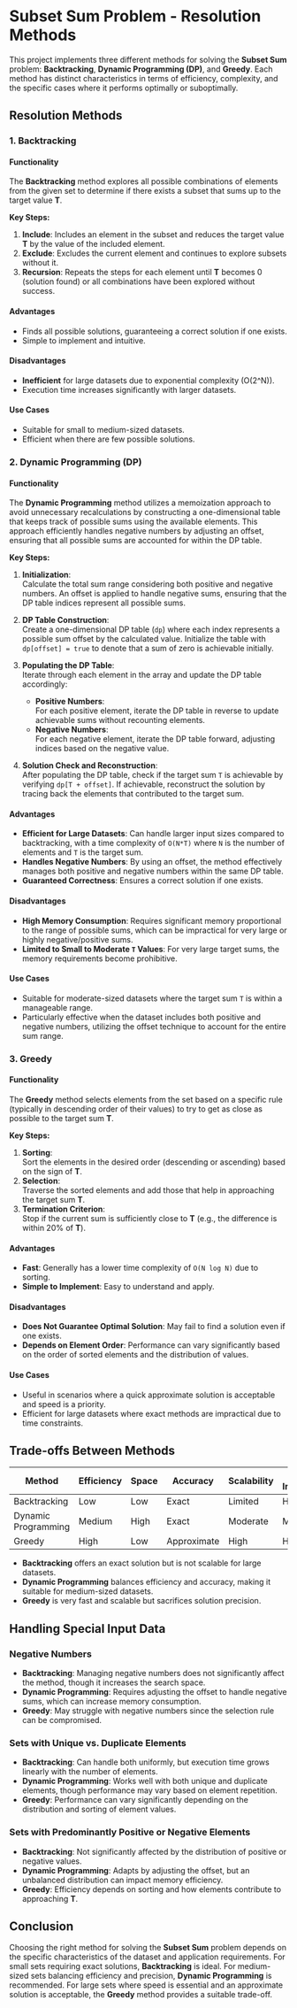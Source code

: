 # Subset Sum Problem - Resolution Methods

This project implements three different methods for solving the **Subset Sum** problem: **Backtracking**, **Dynamic Programming (DP)**, and **Greedy**. Each method has distinct characteristics in terms of efficiency, complexity, and the specific cases where it performs optimally or suboptimally.

## Resolution Methods

### 1. Backtracking

#### **Functionality**

The **Backtracking** method explores all possible combinations of elements from the given set to determine if there exists a subset that sums up to the target value **T**.

**Key Steps:**
1. **Include**: Includes an element in the subset and reduces the target value **T** by the value of the included element.
2. **Exclude**: Excludes the current element and continues to explore subsets without it.
3. **Recursion**: Repeats the steps for each element until **T** becomes 0 (solution found) or all combinations have been explored without success.

#### **Advantages**
- Finds all possible solutions, guaranteeing a correct solution if one exists.
- Simple to implement and intuitive.

#### **Disadvantages**
- **Inefficient** for large datasets due to exponential complexity (O(2^N)).
- Execution time increases significantly with larger datasets.

#### **Use Cases**
- Suitable for small to medium-sized datasets.
- Efficient when there are few possible solutions.

### 2. Dynamic Programming (DP)

#### **Functionality**

The **Dynamic Programming** method utilizes a memoization approach to avoid unnecessary recalculations by constructing a one-dimensional table that keeps track of possible sums using the available elements. This approach efficiently handles negative numbers by adjusting an offset, ensuring that all possible sums are accounted for within the DP table.

**Key Steps:**
1. **Initialization**:  
   Calculate the total sum range considering both positive and negative numbers. An offset is applied to handle negative sums, ensuring that the DP table indices represent all possible sums.

2. **DP Table Construction**:  
   Create a one-dimensional DP table (`dp`) where each index represents a possible sum offset by the calculated value. Initialize the table with `dp[offset] = true` to denote that a sum of zero is achievable initially.

3. **Populating the DP Table**:  
   Iterate through each element in the array and update the DP table accordingly:
   - **Positive Numbers**:  
     For each positive element, iterate the DP table in reverse to update achievable sums without recounting elements.
   - **Negative Numbers**:  
     For each negative element, iterate the DP table forward, adjusting indices based on the negative value.

4. **Solution Check and Reconstruction**:  
   After populating the DP table, check if the target sum `T` is achievable by verifying `dp[T + offset]`. If achievable, reconstruct the solution by tracing back the elements that contributed to the target sum.

#### **Advantages**
- **Efficient for Large Datasets**: Can handle larger input sizes compared to backtracking, with a time complexity of `O(N*T)` where `N` is the number of elements and `T` is the target sum.
- **Handles Negative Numbers**: By using an offset, the method effectively manages both positive and negative numbers within the same DP table.
- **Guaranteed Correctness**: Ensures a correct solution if one exists.

#### **Disadvantages**
- **High Memory Consumption**: Requires significant memory proportional to the range of possible sums, which can be impractical for very large or highly negative/positive sums.
- **Limited to Small to Moderate `T` Values**: For very large target sums, the memory requirements become prohibitive.

#### **Use Cases**
- Suitable for moderate-sized datasets where the target sum `T` is within a manageable range.
- Particularly effective when the dataset includes both positive and negative numbers, utilizing the offset technique to account for the entire sum range.

### 3. Greedy

#### **Functionality**

The **Greedy** method selects elements from the set based on a specific rule (typically in descending order of their values) to try to get as close as possible to the target sum **T**.

**Key Steps:**
1. **Sorting**:  
   Sort the elements in the desired order (descending or ascending) based on the sign of **T**.
2. **Selection**:  
   Traverse the sorted elements and add those that help in approaching the target sum **T**.
3. **Termination Criterion**:  
   Stop if the current sum is sufficiently close to **T** (e.g., the difference is within 20% of **T**).

#### **Advantages**
- **Fast**: Generally has a lower time complexity of `O(N log N)` due to sorting.
- **Simple to Implement**: Easy to understand and apply.

#### **Disadvantages**
- **Does Not Guarantee Optimal Solution**: May fail to find a solution even if one exists.
- **Depends on Element Order**: Performance can vary significantly based on the order of sorted elements and the distribution of values.

#### **Use Cases**
- Useful in scenarios where a quick approximate solution is acceptable and speed is a priority.
- Efficient for large datasets where exact methods are impractical due to time constraints.

## Trade-offs Between Methods

| Method                | Efficiency | Space  | Accuracy   | Scalability    | Ease of Implementation |
|-----------------------|------------|--------|------------|----------------|------------------------|
| Backtracking          | Low        | Low    | Exact      | Limited        | High                   |
| Dynamic Programming  | Medium     | High   | Exact      | Moderate        | Medium                  |
| Greedy                | High       | Low    | Approximate| High           | High                   |

- **Backtracking** offers an exact solution but is not scalable for large datasets.
- **Dynamic Programming** balances efficiency and accuracy, making it suitable for medium-sized datasets.
- **Greedy** is very fast and scalable but sacrifices solution precision.

## Handling Special Input Data

### Negative Numbers
- **Backtracking**: Managing negative numbers does not significantly affect the method, though it increases the search space.
- **Dynamic Programming**: Requires adjusting the offset to handle negative sums, which can increase memory consumption.
- **Greedy**: May struggle with negative numbers since the selection rule can be compromised.

### Sets with Unique vs. Duplicate Elements
- **Backtracking**: Can handle both uniformly, but execution time grows linearly with the number of elements.
- **Dynamic Programming**: Works well with both unique and duplicate elements, though performance may vary based on element repetition.
- **Greedy**: Performance can vary significantly depending on the distribution and sorting of element values.

### Sets with Predominantly Positive or Negative Elements
- **Backtracking**: Not significantly affected by the distribution of positive or negative values.
- **Dynamic Programming**: Adapts by adjusting the offset, but an unbalanced distribution can impact memory efficiency.
- **Greedy**: Efficiency depends on sorting and how elements contribute to approaching **T**.

## Conclusion

Choosing the right method for solving the **Subset Sum** problem depends on the specific characteristics of the dataset and application requirements. For small sets requiring exact solutions, **Backtracking** is ideal. For medium-sized sets balancing efficiency and precision, **Dynamic Programming** is recommended. For large sets where speed is essential and an approximate solution is acceptable, the **Greedy** method provides a suitable trade-off.
